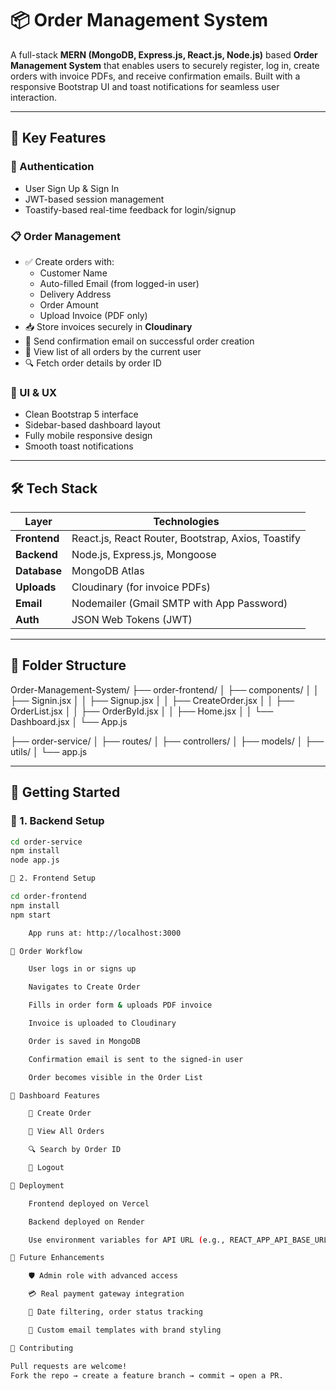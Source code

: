 

# 📦 Order Management System

A full-stack **MERN (MongoDB, Express.js, React.js, Node.js)** based **Order Management System** that enables users to securely register, log in, create orders with invoice PDFs, and receive confirmation emails. Built with a responsive Bootstrap UI and toast notifications for seamless user interaction.

---

## 📌 Key Features

### 🔐 Authentication
- User Sign Up & Sign In
- JWT-based session management
- Toastify-based real-time feedback for login/signup

### 📋 Order Management
- ✅ Create orders with:
  - Customer Name
  - Auto-filled Email (from logged-in user)
  - Delivery Address
  - Order Amount
  - Upload Invoice (PDF only)
- 📥 Store invoices securely in **Cloudinary**
- 📧 Send confirmation email on successful order creation
- 📜 View list of all orders by the current user
- 🔍 Fetch order details by order ID

### 🎨 UI & UX
- Clean Bootstrap 5 interface
- Sidebar-based dashboard layout
- Fully mobile responsive design
- Smooth toast notifications

---

## 🛠️ Tech Stack

| Layer       | Technologies                                  |
|-------------|-----------------------------------------------|
| **Frontend** | React.js, React Router, Bootstrap, Axios, Toastify |
| **Backend**  | Node.js, Express.js, Mongoose                |
| **Database** | MongoDB Atlas                                |
| **Uploads**  | Cloudinary (for invoice PDFs)                |
| **Email**    | Nodemailer (Gmail SMTP with App Password)    |
| **Auth**     | JSON Web Tokens (JWT)                        |

---

## 📂 Folder Structure

Order-Management-System/
├── order-frontend/
│ ├── components/
│ │ ├── Signin.jsx
│ │ ├── Signup.jsx
│ │ ├── CreateOrder.jsx
│ │ ├── OrderList.jsx
│ │ ├── OrderById.jsx
│ │ ├── Home.jsx
│ │ └── Dashboard.jsx
│ └── App.js

├── order-service/
│ ├── routes/
│ ├── controllers/
│ ├── models/
│ ├── utils/
│ └── app.js


---

## 🚀 Getting Started

### 🔧 1. Backend Setup

```bash
cd order-service
npm install
node app.js

🎯 2. Frontend Setup

cd order-frontend
npm install
npm start

    App runs at: http://localhost:3000

💼 Order Workflow

    User logs in or signs up

    Navigates to Create Order

    Fills in order form & uploads PDF invoice

    Invoice is uploaded to Cloudinary

    Order is saved in MongoDB

    Confirmation email is sent to the signed-in user

    Order becomes visible in the Order List

👤 Dashboard Features

    🧾 Create Order

    📄 View All Orders

    🔍 Search by Order ID

    🚪 Logout

🚀 Deployment

    Frontend deployed on Vercel

    Backend deployed on Render

    Use environment variables for API URL (e.g., REACT_APP_API_BASE_URL)

🔮 Future Enhancements

    🛡️ Admin role with advanced access

    💳 Real payment gateway integration

    📆 Date filtering, order status tracking

    🎨 Custom email templates with brand styling

🤝 Contributing

Pull requests are welcome!
Fork the repo → create a feature branch → commit → open a PR.
